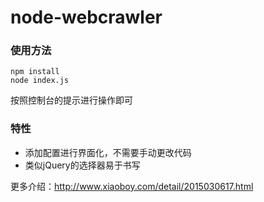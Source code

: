 ﻿# node-webcrawler

### 使用方法
```shell
npm install
node index.js
```
按照控制台的提示进行操作即可

### 特性
- 添加配置进行界面化，不需要手动更改代码
- 类似jQuery的选择器易于书写 

更多介绍：http://www.xiaoboy.com/detail/2015030617.html
